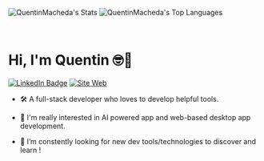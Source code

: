 ![QuentinMacheda's Stats](https://github-readme-stats.vercel.app/api?username=QuentinMacheda&theme=vue&show_icons=true&hide_border=true&count_private=true)
![QuentinMacheda's Top Languages](https://github-readme-stats.vercel.app/api/top-langs/?username=QuentinMacheda&theme=vue&show_icons=true&hide_border=true&layout=compact)

<br>

# Hi, I'm Quentin 🤓👋
[![LinkedIn Badge](https://img.shields.io/badge/LinkedIn-%230A9EA0?style=for-the-badge&logo=linkedin&logoColor=%23FBF9F1)](https://www.linkedin.com/in/quentin-macheda-23406a202/)
[![Site Web](https://img.shields.io/badge/Site_Web-%230A9EA0?style=for-the-badge&logo=google-chrome&logoColor=%23FBF9F1)](https://www.qmweb.fr)

- 🛠️ A full-stack developer who loves to develop helpful tools.

- 🤌 I'm really interested in AI powered app and web-based desktop app development.

- 🔄️ I’m constently looking for new dev tools/technologies to discover and learn !
